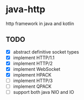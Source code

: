 # java-http
http framework in java and kotlin

## TODO
- [x] abstract definitive socket types
- [x] implement HTTP/1.1
- [x] implement HTTP/2
- [x] implement WebSocket
- [x] implement HPACK
- [ ] implement HTTP/3
- [ ] implement QPACK
- [ ] support both java NIO and IO
